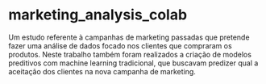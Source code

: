 # marketing_analysis_colab
Um estudo referente à campanhas de marketing passadas que pretende fazer uma análise de dados focado nos clientes que compraram os produtos. Neste trabalho também foram realizados a criação de modelos preditivos com machine learning tradicional, que buscavam predizer qual a aceitação dos clientes na nova campanha de marketing. 

